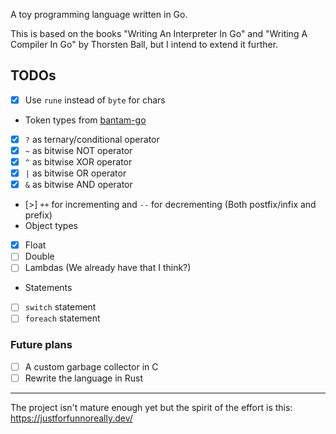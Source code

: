 A toy programming language written in Go.

This is based on the books "Writing An Interpreter In Go" and "Writing A Compiler In Go" by Thorsten Ball, but I intend to extend it further.

## TODOs

- [x] Use `rune` instead of `byte` for chars
- Token types from [bantam-go](https://github.com/obzva/bantam-go)
- [x] `?` as ternary/conditional operator
- [x] `~` as bitwise NOT operator
- [x] `^` as bitwise XOR operator
- [x] `|` as bitwise OR operator
- [x] `&` as bitwise AND operator
- [>] `++` for incrementing and `--` for decrementing (Both postfix/infix and prefix)
- Object types
- [x] Float
- [ ] Double
- [ ] Lambdas (We already have that I think?)
- Statements
- [ ] `switch` statement
- [ ] `foreach` statement

### Future plans

- [ ] A custom garbage collector in C
- [ ] Rewrite the language in Rust

---

The project isn't mature enough yet but the spirit of the effort is this: https://justforfunnoreally.dev/
